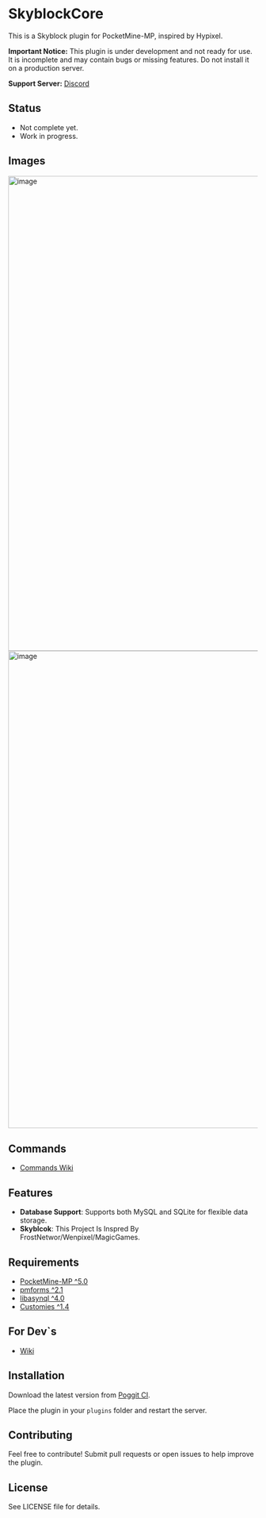 # SkyblockCore

This is a Skyblock plugin for PocketMine-MP, inspired by Hypixel.

**Important Notice:** This plugin is under development and not ready for use. It is incomplete and may contain bugs or missing features. Do not install it on a production server.

**Support Server:** [Discord](https://discord.gg/zfagCsEJyX)

## Status
- Not complete yet.
- Work in progress.

## Images
<img width="1919" height="957" alt="image" src="https://github.com/user-attachments/assets/824787a3-78ac-43ed-929a-8ea3387ed319" />

<img width="1902" height="962" alt="image" src="https://github.com/user-attachments/assets/62eb0b24-3b8a-4a98-9823-895e6eeb4abe" />

## Commands
- [Commands Wiki](https://github.com/pixelforge-studios-PMMP/SkyblockCore/wiki/Commands)

## Features
- **Database Support**: Supports both MySQL and SQLite for flexible data storage.
- **Skyblcok**: This Project Is Inspred By FrostNetwor/Wenpixel/MagicGames.

## Requirements

- [PocketMine-MP ^5.0](https://github.com/pmmp/PocketMine-MP/releases)
- [pmforms ^2.1](https://poggit.pmmp.io/ci/dktapps-pm-pl/pmforms)
- [libasynql ^4.0](https://poggit.pmmp.io/ci/poggit/libasynql/~)
- [Customies ^1.4](https://poggit.pmmp.io/r/253427/Customies_dev-64.phar)

## For Dev`s
- [Wiki](https://github.com/pixelforge-studios-PMMP/SkyblockCore/wiki)

## Installation

Download the latest version from [Poggit CI](https://poggit.pmmp.io/ci/pixelforge-studios-PMMP/SkyblockCore).

Place the plugin in your `plugins` folder and restart the server.

## Contributing
Feel free to contribute! Submit pull requests or open issues to help improve the plugin.

## License
See LICENSE file for details.
